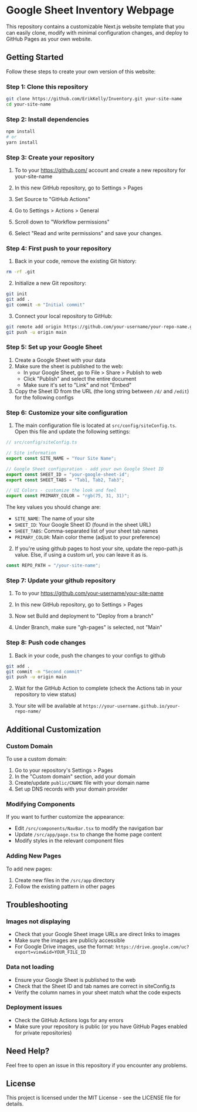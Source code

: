 # Google Sheet Inventory Webpage 

This repository contains a customizable Next.js website template that you can easily clone, modify with minimal configuration changes, and deploy to GitHub Pages as your own website.

## Getting Started

Follow these steps to create your own version of this website:

### Step 1: Clone this repository

```bash
git clone https://github.com/ErikKelly/Inventory.git your-site-name
cd your-site-name
```

### Step 2: Install dependencies

```bash
npm install
# or
yarn install
```
### Step 3: Create your repository

1. To to your https://github.com/ account and create a new repository for your-site-name 

2. In this new GitHub repository, go to Settings > Pages

3. Set Source to "GitHub Actions"

4. Go to Settings > Actions > General

5. Scroll down to "Workflow permissions"

6. Select "Read and write permissions" and save your changes.

### Step 4: First push to your repository

1. Back in your code, remove the existing Git history:
```bash
rm -rf .git
```

2. Initialize a new Git repository:
```bash
git init
git add .
git commit -m "Initial commit"
```

3. Connect your local repository to GitHub:
```bash
git remote add origin https://github.com/your-username/your-repo-name.git
git push -u origin main
```

### Step 5: Set up your Google Sheet

1. Create a Google Sheet with your data
2. Make sure the sheet is published to the web:
   - In your Google Sheet, go to File > Share > Publish to web
   - Click "Publish" and select the entire document
   - Make sure it's set to "Link" and not "Embed"
3. Copy the Sheet ID from the URL (the long string between `/d/` and `/edit`) for the following configs

### Step 6: Customize your site configuration

1. The main configuration file is located at `src/config/siteConfig.ts`. Open this file and update the following settings:

```typescript
// src/config/siteConfig.ts

// Site information
export const SITE_NAME = "Your Site Name";

// Google Sheet configuration - add your own Google Sheet ID
export const SHEET_ID = "your-google-sheet-id";
export const SHEET_TABS = "Tab1, Tab2, Tab3";

// UI Colors - customize the look and feel
export const PRIMARY_COLOR = "rgb(75, 31, 31)";
```

The key values you should change are:
- `SITE_NAME`: The name of your site
- `SHEET_ID`: Your Google Sheet ID (found in the sheet URL)
- `SHEET_TABS`: Comma-separated list of your sheet tab names
- `PRIMARY_COLOR`: Main color theme (adjust to your preference)

2. If you're using github pages to host your site, update the repo-path.js value. Else, if using a custom url, you can leave it as is. 
```typescript
const REPO_PATH = "/your-site-name";
```

### Step 7: Update your github repository

1. To to your https://github.com/your-username/your-site-name 

2. In this new GitHub repository, go to Settings > Pages

4. Now set Build and deployment to "Deploy from a branch"

5. Under Branch, make sure "gh-pages" is selected, not "Main"

### Step 8: Push code changes

1. Back in your code, push the changes to your configs to github
```bash
git add .
git commit -m "Second commit"
git push -u origin main
```

2. Wait for the GitHub Action to complete (check the Actions tab in your repository to view status)

3. Your site will be available at `https://your-username.github.io/your-repo-name/`

## Additional Customization

### Custom Domain

To use a custom domain:

1. Go to your repository's Settings > Pages
2. In the "Custom domain" section, add your domain
3. Create/update `public/CNAME` file with your domain name
4. Set up DNS records with your domain provider

### Modifying Components

If you want to further customize the appearance:

- Edit `/src/components/NavBar.tsx` to modify the navigation bar
- Update `/src/app/page.tsx` to change the home page content
- Modify styles in the relevant component files

### Adding New Pages

To add new pages:

1. Create new files in the `/src/app` directory
2. Follow the existing pattern in other pages

## Troubleshooting

### Images not displaying

- Check that your Google Sheet image URLs are direct links to images
- Make sure the images are publicly accessible
- For Google Drive images, use the format: `https://drive.google.com/uc?export=view&id=YOUR_FILE_ID`

### Data not loading

- Ensure your Google Sheet is published to the web
- Check that the Sheet ID and tab names are correct in siteConfig.ts
- Verify the column names in your sheet match what the code expects

### Deployment issues

- Check the GitHub Actions logs for any errors
- Make sure your repository is public (or you have GitHub Pages enabled for private repositories)

## Need Help?

Feel free to open an issue in this repository if you encounter any problems.

## License

This project is licensed under the MIT License - see the LICENSE file for details.